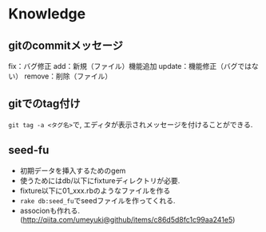 # Knowledge

## gitのcommitメッセージ
fix：バグ修正
add：新規（ファイル）機能追加
update：機能修正（バグではない）
remove：削除（ファイル）

## gitでのtag付け
`git tag -a <タグ名>`で, エディタが表示されメッセージを付けることができる.

## seed-fu
* 初期データを挿入するためのgem
* 使うためにはdb/以下にfixtureディレクトリが必要.
* fixture以下に01_xxx.rbのようなファイルを作る
* `rake db:seed_fu`でseedファイルを作ってくれる.
* associonも作れる. (http://qiita.com/umeyuki@github/items/c86d5d8fc1c99aa241e5)
